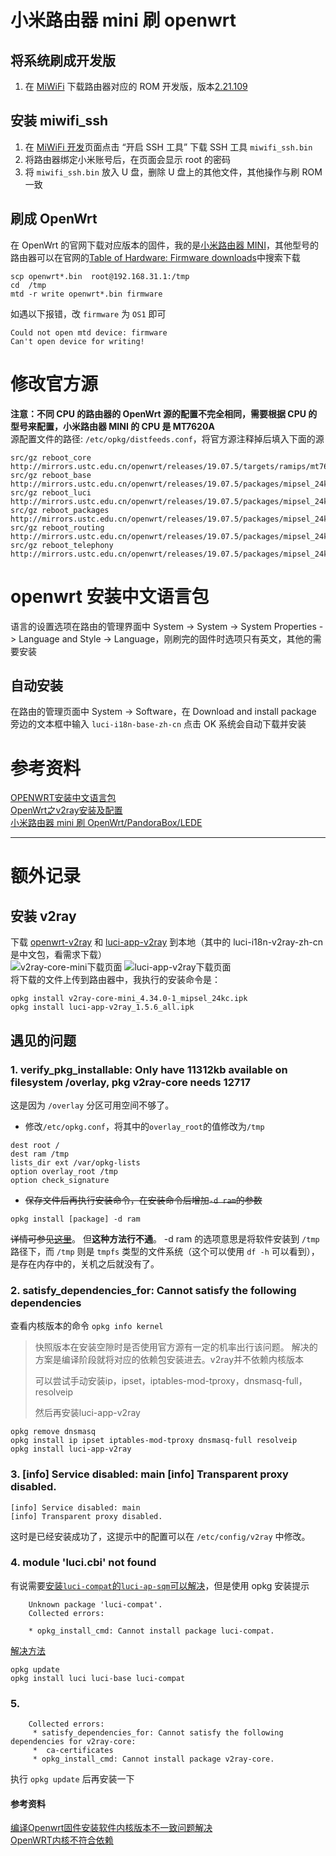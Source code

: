 # 小米路由器 mini 刷 openwrt

## 将系统刷成开发版
1.  在 [MiWiFi](http://www1.miwifi.com/miwifi_download.html) 下载路由器对应的 ROM 开发版，版本[2.21.109](http://bigota.miwifi.com/xiaoqiang/rom/r1cm/miwifi_r1cm_firmware_2e9b9_2.21.109.bin)

## 安装 miwifi_ssh
1.  在 [MiWiFi 开发](http://www1.miwifi.com/miwifi_open.html)页面点击 “开启 SSH 工具” 下载 SSH 工具 `miwifi_ssh.bin`
2.  将路由器绑定小米账号后，在页面会显示 root 的密码
3.  将 `miwifi_ssh.bin` 放入 U 盘，删除 U 盘上的其他文件，其他操作与刷 ROM 一致  

## 刷成 OpenWrt
在 OpenWrt 的官网下载对应版本的固件，我的是[小米路由器 MINI](https://openwrt.org/toh/xiaomi/mini)，其他型号的路由器可以在官网的[Table of Hardware: Firmware downloads](https://openwrt.org/toh/views/toh_fwdownload)中搜索下载
```
scp openwrt*.bin  root@192.168.31.1:/tmp
cd  /tmp
mtd -r write openwrt*.bin firmware 
```

如遇以下报错，改 `firmware` 为 `OS1` 即可
```
Could not open mtd device: firmware
Can't open device for writing!
```

# 修改官方源
**注意：不同 CPU 的路由器的 OpenWrt 源的配置不完全相同，需要根据 CPU 的型号来配置，小米路由器 MINI 的 CPU 是 MT7620A**  
源配置文件的路径: `/etc/opkg/distfeeds.conf`，将官方源注释掉后填入下面的源
```
src/gz reboot_core http://mirrors.ustc.edu.cn/openwrt/releases/19.07.5/targets/ramips/mt7620/packages
src/gz reboot_base http://mirrors.ustc.edu.cn/openwrt/releases/19.07.5/packages/mipsel_24kc/base
src/gz reboot_luci http://mirrors.ustc.edu.cn/openwrt/releases/19.07.5/packages/mipsel_24kc/luci
src/gz reboot_packages http://mirrors.ustc.edu.cn/openwrt/releases/19.07.5/packages/mipsel_24kc/packages
src/gz reboot_routing http://mirrors.ustc.edu.cn/openwrt/releases/19.07.5/packages/mipsel_24kc/routing
src/gz reboot_telephony http://mirrors.ustc.edu.cn/openwrt/releases/19.07.5/packages/mipsel_24kc/telephony
```

# openwrt 安装中文语言包
语言的设置选项在路由的管理界面中 System -\> System -\> System Properties -\> Language and Style -\> Language，刚刷完的固件时选项只有英文，其他的需要安装

## 自动安装
在路由的管理页面中 System -\> Software，在 Download and install package 旁边的文本框中输入 `luci-i18n-base-zh-cn` 点击 OK 系统会自动下载并安装

# 参考资料
[OPENWRT安装中文语言包](https://blog.csdn.net/myweishanli/article/details/45331975)  
[OpenWrt之v2ray安装及配置](https://www.zzhyun.com/2020/09/04/178/)  
[小米路由器 mini 刷 OpenWrt/PandoraBox/LEDE](https://leamtrop.com/2017/05/11/flash-openwrt-squashfs/)

------------------------------------------------------------------------

# 额外记录
## 安装 v2ray
下载 [openwrt-v2ray](https://github.com/kuoruan/openwrt-v2ray) 和 [luci-app-v2ray](https://github.com/kuoruan/luci-app-v2ray)
到本地（其中的 luci-i18n-v2ray-zh-cn 是中文包，看需求下载）  
![v2ray-core-mini下载页面](https://raw.githubusercontent.com/coderqs/wiki_img/master/%E8%AE%BE%E5%A4%87/%E8%B7%AF%E7%94%B1%E5%99%A8/v2ray-core-mini%20%E4%B8%8B%E8%BD%BD%E9%A1%B5%E9%9D%A2.PNG)
![luci-app-v2ray下载页面](https://raw.githubusercontent.com/coderqs/wiki_img/master/%E8%AE%BE%E5%A4%87/%E8%B7%AF%E7%94%B1%E5%99%A8/luci-app-v2ray%E4%B8%8B%E8%BD%BD%E9%A1%B5%E9%9D%A2.PNG)  
将下载的文件上传到路由器中，我执行的安装命令是：
```
opkg install v2ray-core-mini_4.34.0-1_mipsel_24kc.ipk 
opkg install luci-app-v2ray_1.5.6_all.ipk
```

## 遇见的问题
### 1. verify_pkg_installable: Only have 11312kb available on filesystem /overlay, pkg v2ray-core needs 12717 
这是因为 `/overlay` 分区可用空间不够了。  
- 修改`/etc/opkg.conf`，将其中的`overlay_root`的值修改为`/tmp`
```
dest root /
dest ram /tmp
lists_dir ext /var/opkg-lists
option overlay_root /tmp
option check_signature
```
- ~~保存文件后再执行安装命令，在安装命令后增加`-d ram`的参数~~
```
opkg install [package] -d ram
```
~~详情可参见[这里](https://forum.openwrt.org/t/opkg-to-ram-how-to/31172)~~。 但**这种方法行不通**。 -d ram 的选项意思是将软件安装到 `/tmp` 路径下，而 `/tmp` 则是 `tmpfs` 类型的文件系统（这个可以使用 `df -h` 可以看到），是存在内存中的，关机之后就没有了。

### 2. satisfy_dependencies_for: Cannot satisfy the following dependencies
查看内核版本的命令 `opkg info kernel`
> 快照版本在安装空隙时是否使用官方源有一定的机率出行该问题。
> 解决的方案是编译阶段就将对应的依赖包安装进去。v2ray并不依赖内核版本
>
> 可以尝试手动安装ip，ipset，iptables-mod-tproxy，dnsmasq-full，resolveip
>
> 然后再安装luci-app-v2ray
```
opkg remove dnsmasq
opkg install ip ipset iptables-mod-tproxy dnsmasq-full resolveip
opkg install luci-app-v2ray
```

### 3. \[info\] Service disabled: main \[info\] Transparent proxy disabled.
```
[info] Service disabled: main 
[info] Transparent proxy disabled.
```
这时是已经安装成功了，这提示中的配置可以在 `/etc/config/v2ray` 中修改。

### 4. module 'luci.cbi' not found
有说需要[安装`luci-compat`的`luci-ap-sqm`可以解决](https://github.com/kuoruan/luci-app-v2ray/issues/42)，但是使用
opkg 安装提示
```
    Unknown package 'luci-compat'.
    Collected errors:

    * opkg_install_cmd: Cannot install package luci-compat.
```
[解决方法](https://blog.csdn.net/weixin_43274097/article/details/107197717)
```
opkg update
opkg install luci luci-base luci-compat
```
### 5.
```
    Collected errors:
     * satisfy_dependencies_for: Cannot satisfy the following dependencies for v2ray-core:
     *  ca-certificates
     * opkg_install_cmd: Cannot install package v2ray-core.
```
执行 `opkg update` 后再安装一下

#### 参考资料
[编译Openwrt固件安装软件内核版本不一致问题解决](https://www.haiyun.me/archives/1075.html)  
[OpenWRT内核不符合依赖](https://github.com/kuoruan/luci-app-v2ray/issues/116)
